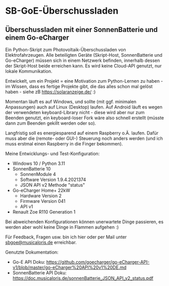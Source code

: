 # SB-GoE-Überschussladen
## Überschussladen mit einer SonnenBatterie und einem Go-eCharger

Ein Python-Skript zum Photovoltaik-Überschussladen von Elektrofahrzeugen. Alle beteiligten Geräte (Skript-Host, SonnenBatterie und Go-eCharger) müssen sich in einem Netzwerk befinden, innerhalb dessen der Skript-Host beide erreichen kann. Es wird keine Cloud-API genutzt, nur lokale Kommunikation.

Entwickelt, um ein Projekt = eine Motivation zum Python-Lernen zu haben - im Wissen, dass es fertige Projekte gibt, die das alles schon mal gelöst haben - siehe zB https://solaranzeige.de/ :)

Momentan läuft es auf Windows, und sollte (mit ggf. minimalen Anpassungen) auch auf Linux (Desktop) laufen. Auf Android läuft es wegen der verwendeten keyboard-Library nicht - diese wird aber nur zum Beenden genutzt, ein keyboard-loser Fork wäre also schnell erstellt (müsste dann zum Beenden gekillt werden oder so).

Langfristig soll es energiesparend auf einem Raspberry o.Ä. laufen. Dafür muss aber die (remote- oder GUI-) Steuerung noch anders werden (und ich muss erstmal einen Raspberry in die Finger bekommen).

Meine Entwicklungs- und Test-Konfiguration:
- Windows 10 / Python 3.11
- SonnenBatterie 10
  - SonnenModule 4
  - Software Version 1.9.4.2021374
  - JSON API v2 Methode "status"
- Go-eCharger Home+ 22kW
  - Hardware Version 2
  - Firmware Version 041
  - API v1
- Renault Zoe R110 Generation 1

Bei abweichenden Konfigurationen können unerwartete Dinge passieren, es werden aber wohl keine Dinge in Flammen aufgehen :)

Für Feedback, Fragen usw. bin ich hier oder per Mail unter sbgoe@musicaloris.de erreichbar.

Genutzte Dokumentation:
- Go-E API Doku: https://github.com/goecharger/go-eCharger-API-v1/blob/master/go-eCharger%20API%20v1%20DE.md
- SonnenBatterie API Doku: https://doc.musicaloris.de/sonnenBatterie_JSON_API_v2_status.pdf
